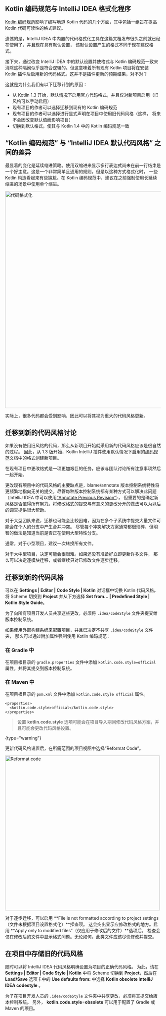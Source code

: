 [//]: # (title: Migrate to Kotlin code style)

## Kotlin 编码规范与 IntelliJ IDEA 格式化程序

[Kotlin 编码规范](coding-conventions.html)影响了编写地道 Kotlin 代码的几个方面，其中包括一组<!--
-->旨在提高 Kotlin 代码可读性的格式建议。

遗憾的是，IntelliJ IDEA 中内置的代码格式化工具在这篇文档发布很久之前就已经在使用了，并且现在具有默认设置，
该默认设置产生的格式不同于现在建议格式。

接下来，通过改变 IntelliJ IDEA 中的默认设置并使格式与
Kotlin 编码规范一致来消除这种隔阂似乎是符合逻辑的。但这意味着所有现有 Kotlin 项目将在<!--
-->安装 Kotlin 插件后启用新的代码格式。这并不是插件更新的预期结果，对不对？

这就是为什么我们有以下迁移计划的原因：

* 从 Kotlin 1.3 开始，默认情况下启用官方代码格式，并且仅对新项目启用（旧风格<!--
-->可以手动启用）
* 现有项目的作者可以选择迁移到现有的 Kotlin 编码规范
* 现有项目的作者可以选择进行显式声明在项目中使用旧代码风格（这样，
将来不会因改变默认值而影响项目）
* 切换到默认格式，使其与 Kotlin 1.4 中的 Kotlin 编码规范一致

## “Kotlin 编码规范” 与 “IntelliJ IDEA 默认代码风格” 之间的差异

最显着的变化是延续缩进策略。使用双缩进来显示<!--
-->多行表达式尚未在前一行结束是一个好主意。这是一个非常简单且通用的规则，但是以这种方式格式化时，
一些 Kotlin 构造看起来有些尴尬。在 Kotlin 编码规范中，建议<!--
-->在之前强制使用长延续缩进的场景中使用单个缩进。

<img src="code-formatting-diff.png" alt="代码格式化" width="700"/>

实际上，很多代码都会受到影响，因此可以将其视为重大的代码风格更新。

## 迁移到新的代码风格讨论

如果没有使用旧风格的代码，那么从新项目开始就采用新的代码风格应该是很自然的过程。
因此，从 1.3 版开始，Kotlin IntelliJ 插件使用默认情况下启用的<!--
-->[编码规范](coding-conventions.md)文档中的格式创建新项目。

在现有项目中更改格式是一项更加艰巨的任务，应该与团队讨论<!--
-->所有注意事项然后一起开始。

更改现有项目中的代码风格的主要缺点是，blame/annotate 版本控制系统特性将<!--
-->更频繁地指向无关的提交。尽管每种版本控制系统都有某种方式可以解决此问题
（IntelliJ IDEA 中可以使用[“Annotate Previous Revision”](https://www.jetbrains.com/help/idea/investigate-changes.html)），
但重要的是确定新风格是否值得所有努力。将修改格式的提交与<!--
-->有意义的更改分开的做法可以为以后的调查提供很大帮助。 

对于大型团队来说，迁移也可能会比较困难，因为在多个子系统中提交大量文件可能会在个人的分支中产生合<!--
-->并冲突。 尽管每个冲突解决方案通常都很琐碎，但明智的做法是知道当前是否正在使用<!--
-->大型特性分支。

通常，对于小型项目，建议一次转换所有文件。

对于大中型项目，决定可能会很艰难。如果还没有准备好立即更新许多文件，
那么可以决定逐模块迁移，或者继续只对已修改文件逐步迁移。

## 迁移到新的代码风格

可以在 __Settings | Editor | Code Style | Kotlin__ 对话框中切换 Kotlin 代码风格。
将 Scheme 切换到 __Project__ 并从下方选择 __Set from... | Predefined Style | Kotlin Style Guide__。

为了向所有项目开发人员共享这些更改，必须将 `.idea/codeStyle` 文件夹提交给版本控制系统。

如果使用外部构建系统来配置项目，并且已决定不共享 `.idea/codeStyle` 文件夹，
那么可以通过附加属性强制使用 Kotlin 编码规范：

### 在 Gradle 中

在项目根目录的 `gradle.properties` 文件中添加 `kotlin.code.style=official` 属性，并将其提交到版本控制系统。

### 在 Maven 中

在项目根目录的 `pom.xml` 文件中添加 `kotlin.code.style official` 属性。

```
<properties>
  <kotlin.code.style>official</kotlin.code.style>
</properties>
```

> 设置 **kotlin.code.style** 选项可能会在项目导入期间修改代码风格方案，并且可能会更改<!--
> -->代码风格设置。
>
{type="warning"}

更新代码风格设置后，在所需范围的项目视图中选择“Reformat Code”。

<img src="reformat-code.png" alt="Reformat code" width="500"/>

对于逐步迁移，可以启用 **File is not formatted according to project settings（文件未根据项目设置格式化）**探查项。
这会突出显示应修改格式的地方。启用 **Apply only to modified files”（仅应用于修改后的文件）**选项后，
检查会仅在修改后的文件中显示格式问题。无论如何，此类文件应该尽快修改并提交。

## 在项目中存储旧的代码风格

随时可以将 IntelliJ IDEA 代码风格明确设置为项目的正确代码风格。
为此，请在 **Settings | Editor | Code Style | Kotlin** 中将 Scheme 切换到 **Project**，然后在
**Load/Save** 选项卡中的 **Use defaults from:** 中选择 **Kotlin obsolete IntelliJ IDEA codestyle** 。

为了在项目开发人员的 `.idea/codeStyle` 文件夹中共享更改，必须将其提交给版本控制系统。
另外， **kotlin.code.style**=**obsolete** 可以用于配置了 Gradle 或 Maven 的项目。

